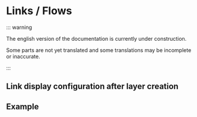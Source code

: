 # Links / Flows

::: warning

The english version of the documentation is currently under construction.

Some parts are not yet translated and some translations may be incomplete or inaccurate.

:::


## Link display configuration after layer creation


<ZoomImg
    src="/link-selection.png"
    alt="Link selection"
    caption="Link selection"
/>

## Example

<ZoomImg
    src="/link-map.png"
    alt="Example of a map, after selecting the origin 'France' and distance less than 1015 km"
    title="Example of a map, after selecting the origin 'France' and distance less than 1015 km"
/>
